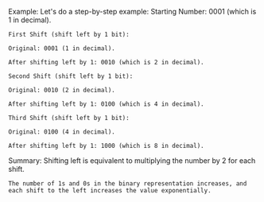 Example:
    Let's do a step-by-step example:
    Starting Number: 0001 (which is 1 in decimal).

    First Shift (shift left by 1 bit):

    Original: 0001 (1 in decimal).

    After shifting left by 1: 0010 (which is 2 in decimal).

    Second Shift (shift left by 1 bit):

    Original: 0010 (2 in decimal).

    After shifting left by 1: 0100 (which is 4 in decimal).

    Third Shift (shift left by 1 bit):

    Original: 0100 (4 in decimal).

    After shifting left by 1: 1000 (which is 8 in decimal).


Summary:
    Shifting left is equivalent to multiplying the number by 2 for each shift.

    The number of 1s and 0s in the binary representation increases, and each shift to the left increases the value exponentially.